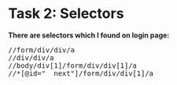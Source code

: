 #  Task 2: Selectors
**There are selectors which I found on login page:**
<pre>
//form/div/div/a
//div/div/a
//body/div[1]/form/div/div[1]/a
//*[@id="__next"]/form/div/div[1]/a
</pre>
